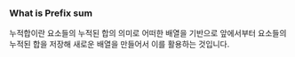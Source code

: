 ### What is Prefix sum
누적합이란 요소들의 누적된 합의 의미로 어떠한 배열을 기반으로 앞에서부터 요소들의 누적된 합을 저장해 새로운 배열을 만들어서 이를 활용하는 것입니다.
